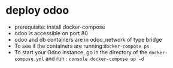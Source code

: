 # deploy odoo
- prerequisite: install docker-compose 
- odoo is accessible on port 80
- odoo and db containers are in odoo_network of type bridge
- To see if the containers are running:`docker-compose ps` 
- To start your Odoo instance, go in the directory of the `docker-compose.yml` and run : `console
docker-compose up -d`
